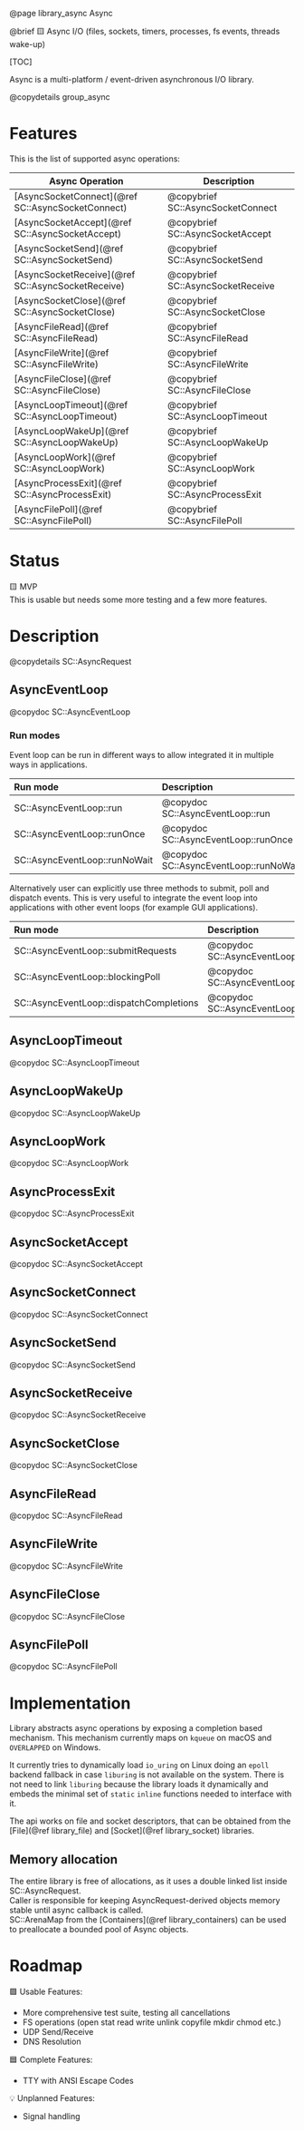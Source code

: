 @page library_async Async

@brief 🟨 Async I/O (files, sockets, timers, processes, fs events, threads wake-up)

[TOC]

Async is a multi-platform / event-driven asynchronous I/O library.  

@copydetails group_async

# Features

This is the list of supported async operations:

| Async Operation                                   | Description                       |
|---------------------------------------------------|-----------------------------------|
| [AsyncSocketConnect](@ref SC::AsyncSocketConnect) | @copybrief SC::AsyncSocketConnect | 
| [AsyncSocketAccept](@ref SC::AsyncSocketAccept)   | @copybrief SC::AsyncSocketAccept  |
| [AsyncSocketSend](@ref SC::AsyncSocketSend)       | @copybrief SC::AsyncSocketSend    |
| [AsyncSocketReceive](@ref SC::AsyncSocketReceive) | @copybrief SC::AsyncSocketReceive |
| [AsyncSocketClose](@ref SC::AsyncSocketClose)     | @copybrief SC::AsyncSocketClose   |
| [AsyncFileRead](@ref SC::AsyncFileRead)           | @copybrief SC::AsyncFileRead      |
| [AsyncFileWrite](@ref SC::AsyncFileWrite)         | @copybrief SC::AsyncFileWrite     |
| [AsyncFileClose](@ref SC::AsyncFileClose)         | @copybrief SC::AsyncFileClose     |
| [AsyncLoopTimeout](@ref SC::AsyncLoopTimeout)     | @copybrief SC::AsyncLoopTimeout   |
| [AsyncLoopWakeUp](@ref SC::AsyncLoopWakeUp)       | @copybrief SC::AsyncLoopWakeUp    |
| [AsyncLoopWork](@ref SC::AsyncLoopWork)           | @copybrief SC::AsyncLoopWork      |
| [AsyncProcessExit](@ref SC::AsyncProcessExit)     | @copybrief SC::AsyncProcessExit   |
| [AsyncFilePoll](@ref SC::AsyncFilePoll)           | @copybrief SC::AsyncFilePoll      |

# Status
🟨 MVP  
This is usable but needs some more testing and a few more features.

# Description
@copydetails SC::AsyncRequest

## AsyncEventLoop
@copydoc SC::AsyncEventLoop

### Run modes

Event loop can be run in different ways to allow integrated it in multiple ways in applications.

| Run mode                      | Description                               |
|:------------------------------|:------------------------------------------|
| SC::AsyncEventLoop::run       | @copydoc SC::AsyncEventLoop::run          |
| SC::AsyncEventLoop::runOnce   | @copydoc SC::AsyncEventLoop::runOnce      |
| SC::AsyncEventLoop::runNoWait | @copydoc SC::AsyncEventLoop::runNoWait    |


Alternatively user can explicitly use three methods to submit, poll and dispatch events.
This is very useful to integrate the event loop into applications with other event loops (for example GUI applications).

| Run mode                                  | Description                                       |
|:------------------------------------------|:--------------------------------------------------|
| SC::AsyncEventLoop::submitRequests        | @copydoc SC::AsyncEventLoop::submitRequests       |
| SC::AsyncEventLoop::blockingPoll          | @copydoc SC::AsyncEventLoop::blockingPoll         |
| SC::AsyncEventLoop::dispatchCompletions   | @copydoc SC::AsyncEventLoop::dispatchCompletions  |

## AsyncLoopTimeout
@copydoc SC::AsyncLoopTimeout

## AsyncLoopWakeUp
@copydoc SC::AsyncLoopWakeUp

## AsyncLoopWork
@copydoc SC::AsyncLoopWork

## AsyncProcessExit
@copydoc SC::AsyncProcessExit

## AsyncSocketAccept
@copydoc SC::AsyncSocketAccept

## AsyncSocketConnect
@copydoc SC::AsyncSocketConnect

## AsyncSocketSend
@copydoc SC::AsyncSocketSend

## AsyncSocketReceive
@copydoc SC::AsyncSocketReceive

## AsyncSocketClose
@copydoc SC::AsyncSocketClose

## AsyncFileRead
@copydoc SC::AsyncFileRead

## AsyncFileWrite
@copydoc SC::AsyncFileWrite

## AsyncFileClose
@copydoc SC::AsyncFileClose

## AsyncFilePoll
@copydoc SC::AsyncFilePoll

# Implementation

Library abstracts async operations by exposing a completion based mechanism.
This mechanism currently maps on `kqueue` on macOS and `OVERLAPPED` on Windows.

It currently tries to dynamically load `io_uring` on Linux doing an `epoll` backend fallback in case `liburing` is not available on the system.
There is not need to link `liburing` because the library loads it dynamically and embeds the minimal set of `static` `inline` functions needed to interface with it.

The api works on file and socket descriptors, that can be obtained from the [File](@ref library_file) and [Socket](@ref library_socket) libraries.

## Memory allocation
The entire library is free of allocations, as it uses a double linked list inside SC::AsyncRequest.  
Caller is responsible for keeping AsyncRequest-derived objects memory stable until async callback is called.  
SC::ArenaMap from the [Containers](@ref library_containers) can be used to preallocate a bounded pool of Async objects.

# Roadmap

🟩 Usable Features:
- More comprehensive test suite, testing all cancellations
- FS operations (open stat read write unlink copyfile mkdir chmod etc.)
- UDP Send/Receive
- DNS Resolution

🟦 Complete Features:
- TTY with ANSI Escape Codes

💡 Unplanned Features:
- Signal handling
